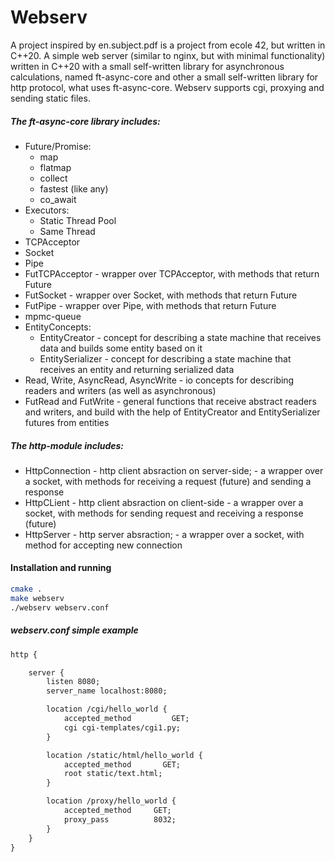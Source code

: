 # Webserv
A project inspired by en.subject.pdf is a project from ecole 42, but written in C+\+20.
A simple web server (similar to nginx, but with minimal functionality) written in C+\+20 
with a small self-written library for asynchronous calculations, named ft-async-core
and other a small self-written library for http protocol, what uses ft-async-core.
Webserv supports cgi, proxying and sending static files.

##### The ft-async-core library includes:
- Future/Promise:
  - map
  - flatmap
  - collect 
  - fastest (like any)
  - co_await
- Executors:
    - Static Thread Pool
    - Same Thread
- TCPAcceptor
- Socket
- Pipe
- FutTCPAcceptor - wrapper over TCPAcceptor, with methods that return Future
- FutSocket - wrapper over Socket, with methods that return Future
- FutPipe - wrapper over Pipe, with methods that return Future
- mpmc-queue
- EntityConcepts:
    - EntityCreator - concept for describing a state machine 
    that receives data and builds some entity based on it
    - EntitySerializer - concept for describing a state machine
    that receives an entity and returning serialized data
- Read, Write, AsyncRead, AsyncWrite - io concepts for describing readers and writers (as well as asynchronous)
- FutRead and FutWrite - general functions that receive abstract readers and writers, 
and build with the help of EntityCreator and EntitySerializer futures from entities

##### The http-module includes:

- HttpConnection - http client absraction on server-side;
\- a wrapper over a socket, with methods for receiving a request (future) and sending a response
- HttpCLient - http client absraction on client-side
\- a wrapper over a socket, with methods for sending request and receiving a response (future)
- HttpServer - http server absraction;
\- a wrapper over a socket, with method for accepting new connection

#### Installation and running

```sh
cmake .
make webserv
./webserv webserv.conf
```

##### webserv.conf simple example

```txt
http {

    server {
        listen 8080;
        server_name localhost:8080;

        location /cgi/hello_world {
            accepted_method         GET;
            cgi cgi-templates/cgi1.py;
        }

        location /static/html/hello_world {
            accepted_method       GET;
            root static/text.html;
        }

        location /proxy/hello_world {
            accepted_method     GET;
            proxy_pass          8032;
        }
    }
}
```

